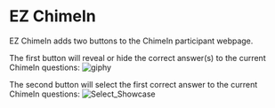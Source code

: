 # EZ ChimeIn
EZ ChimeIn adds two buttons to the ChimeIn participant webpage.

The first button will reveal or hide the correct answer(s) to the current ChimeIn questions:
![giphy](https://user-images.githubusercontent.com/56322367/230902980-77d26736-ff23-4f4f-8b00-2a8fde868faa.gif)

The second button will select the first correct answer to the current ChimeIn questions:
![Select_Showcase](https://user-images.githubusercontent.com/56322367/230904512-06ac4627-407a-4864-abf2-50f5dbef889b.gif)
